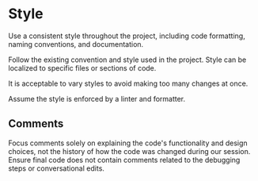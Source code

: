 # Style

Use a consistent style throughout the project, including code formatting, naming conventions, and documentation.

Follow the existing convention and style used in the project. Style can be localized to specific files or sections of code.

It is acceptable to vary styles to avoid making too many changes at once.

Assume the style is enforced by a linter and formatter.

## Comments

Focus comments solely on explaining the code's functionality and design choices, not the history of how the code was changed during our session. Ensure final code does not contain comments related to the debugging steps or conversational edits.
